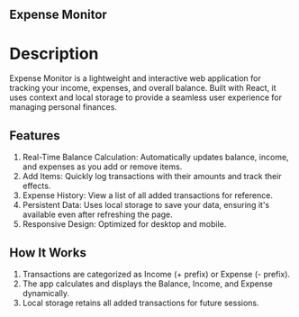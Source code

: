 ## Expense Monitor

# Description

Expense Monitor is a lightweight and interactive web application for tracking your income, expenses, and overall balance. Built with React, it uses context and local storage to provide a seamless user experience for managing personal finances.

## Features

1. Real-Time Balance Calculation: Automatically updates balance, income, and expenses as you add or remove items.
2. Add Items: Quickly log transactions with their amounts and track their effects.
3. Expense History: View a list of all added transactions for reference.
4. Persistent Data: Uses local storage to save your data, ensuring it's available even after refreshing the page.
5. Responsive Design: Optimized for desktop and mobile.

## How It Works

1. Transactions are categorized as Income (+ prefix) or Expense (- prefix).
2. The app calculates and displays the Balance, Income, and Expense dynamically.
3. Local storage retains all added transactions for future sessions.

